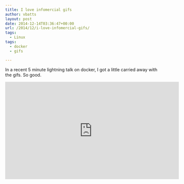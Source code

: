 ```yaml
---
title: I love infomercial gifs
author: vbatts
layout: post
date: 2014-12-14T03:36:47+00:00
url: /2014/12/i-love-infomercial-gifs/
tags:
  - Linux
tags:
  - docker
  - gifs

---
```

In a recent 5 minute lightning talk on docker, I got a little carried away with the gifs. So good.

<iframe width="560" height="315" src="https://www.youtube.com/embed/Av2Umb6nELU" frameborder="0" allowfullscreen></iframe>

